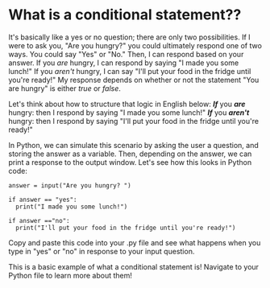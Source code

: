 # What is a conditional statement??
It's basically like a yes or no question; there are only two possibilities. If I were to ask you, "Are you hungry?" you could ultimately respond one of two ways. You could say "Yes" or "No." Then, I can respond based on your answer. If you _are_ hungry, I can respond by saying "I made you some lunch!" If you _aren't_ hungry, I can say "I'll put your food in the fridge until you're ready!" My response depends on whether or not the statement "You are hungry" is either _true_ or _false_.

Let's think about how to structure that logic in English below:
**_If_** you _**are**_ hungry:
        then I respond by saying "I made you some lunch!"
**_If_** you _**aren't**_ hungry:
        then I respond by saying "I'll put your food in the fridge until you're ready!"
        
In Python, we can simulate this scenario by asking the user a question, and storing the answer as a variable. Then, depending on the answer, we can print a response to the output window. Let's see how this looks in Python code:
```
answer = input("Are you hungry? ")

if answer == "yes":
  print("I made you some lunch!")
  
if answer =="no":
  print("I'll put your food in the fridge until you're ready!")
  ```
Copy and paste this code into your .py file and see what happens when you type in "yes" or "no" in response to your input question.

This is a basic example of what a conditional statement is! Navigate to your Python file to learn more about them!
